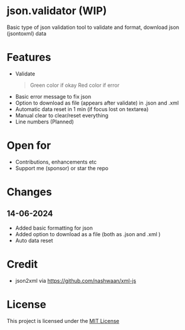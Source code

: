 # json.validator (WIP)

Basic type of json validation tool to validate and format, download json (jsontoxml) data

# Features

- Validate
  > Green color if okay
  > Red color if error
- Basic error message to fix json
- Option to download as file (appears after validate) in .json and .xml
- Automatic data reset in 1 min (if focus lost on textarea)
- Manual clear to clear/reset everything
- Line numbers (Planned)

# Open for

- Contributions, enhancements etc
- Support me (sponsor) or star the repo

# Changes

## 14-06-2024

- Added basic formatting for json
- Added option to download as a file (both as .json and .xml )
- Auto data reset

# Credit

- json2xml via https://github.com/nashwaan/xml-js

# License

This project is licensed under the [MIT License](https://github.com/jayantur13/json.validator/blob/master/LICENSE.md)
